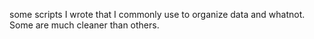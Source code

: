some scripts I wrote that I commonly use to organize data and whatnot. Some are much cleaner than others. 
